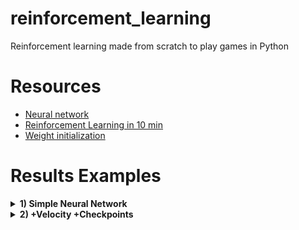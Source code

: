 # reinforcement_learning
Reinforcement learning made from scratch to play games in Python

# Resources
- [Neural network](https://www.youtube.com/watch?v=aircAruvnKk)
- [Reinforcement Learning in 10 min](https://www.youtube.com/watch?v=vXtfdGphr3c)
- [Weight initialization](https://machinelearningmastery.com/weight-initialization-for-deep-learning-neural-networks/)

# Results Examples

<details>
  <summary><b>1) Simple Neural Network</b></summary>

The objective is to guide squares towards a circle.

https://github.com/thfavre/reinforcement_learning/assets/67341005/021a0a3d-1de3-4f64-9a93-83011b33acfb

- **Input Neurons:** 4 neurons representing square's X and Y positions, and circle's X and Y positions.
- **Hidden Layer:** 1 layer with 12 neurons to process the input data.
- **Output Neurons:** 4 neurons representing movement directions (UP, RIGHT, LEFT, DOWN) for the squares.
- **Population size:** 1000
</details>


<details>
  <summary><b>2) +Velocity +Checkpoints</b></summary>

Checkpoints and velocity have been integrated into the neural network architecture to enhance its learning capabilities.

https://github.com/thfavre/reinforcement_learning/assets/67341005/9b75bdfe-8d08-4e93-b09a-6d5490ad6801

- **Input Neurons:** 8 neurons (posX, posY, goalPosX, goalPosY, velocityX, velocityY, nextGoalPosX, nextGoalPosY)
- **Hidden Layer:** 1 layer with 12 neurons
- **Output Neurons:** 4 neurons (UP, RIGHT, LEFT, DOWN)
- **Population size:** 500
</details>
